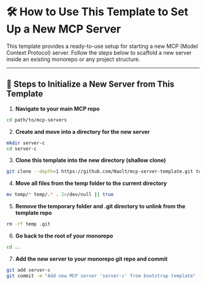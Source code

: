# 🛠️ How to Use This Template to Set Up a New MCP Server

This template provides a ready-to-use setup for starting a new MCP (Model Context Protocol) server. Follow the steps below to scaffold a new server inside an existing monorepo or any project structure.

---

## 🚀 Steps to Initialize a New Server from This Template

1. **Navigate to your main MCP repo**

```bash
cd path/to/mcp-servers
```
2. **Create and move into a directory for the new server**

```bash
mkdir server-c
cd server-c
```
3. **Clone this template into the new directory (shallow clone)**

```bash
git clone --depth=1 https://github.com/Naolt/mcp-server-template.git temp
```
4. **Move all files from the temp folder to the current directory**

```bash
mv temp/* temp/.* . 2>/dev/null || true
```
5. **Remove the temporary folder and .git directory to unlink from the template repo**

```bash
rm -rf temp .git
```
6. **Go back to the root of your monorepo**

```bash
cd ..
```
7. **Add the new server to your monorepo git repo and commit**

```bash
git add server-c
git commit -m "Add new MCP server 'server-c' from bootstrap template"
```
